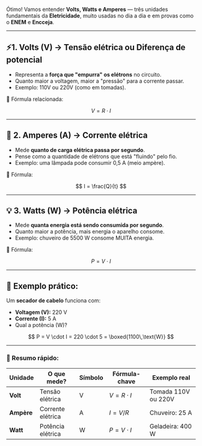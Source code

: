 Ótimo! Vamos entender **Volts, Watts e Amperes** — três unidades fundamentais da **Eletricidade**, muito usadas no dia a dia e em provas como o **ENEM** e **Encceja**.

---

## ⚡️1. **Volts (V)** → **Tensão elétrica** ou **Diferença de potencial**

* Representa a **força que "empurra" os elétrons** no circuito.
* Quanto maior a voltagem, maior a "pressão" para a corrente passar.
* Exemplo: 110V ou 220V (como em tomadas).

📌 Fórmula relacionada:

$$
V = R \cdot I
$$

---

## 🔌 2. **Amperes (A)** → **Corrente elétrica**

* Mede **quanto de carga elétrica passa por segundo**.
* Pense como a quantidade de elétrons que está "fluindo" pelo fio.
* Exemplo: uma lâmpada pode consumir 0,5 A (meio ampère).

📌 Fórmula:

$$
I = \frac{Q}{t}
$$

---

## 💡 3. **Watts (W)** → **Potência elétrica**

* Mede **quanta energia está sendo consumida por segundo**.
* Quanto maior a potência, mais energia o aparelho consome.
* Exemplo: chuveiro de 5500 W consome MUITA energia.

📌 Fórmula:

$$
P = V \cdot I
$$

---

## 🔁 Exemplo prático:

Um **secador de cabelo** funciona com:

* **Voltagem (V):** 220 V
* **Corrente (I):** 5 A
* Qual a potência (W)?

$$
P = V \cdot I = 220 \cdot 5 = \boxed{1100\,\text{W}}
$$

---

### 🧠 Resumo rápido:

| Unidade    | O que mede?       | Símbolo | Fórmula-chave   | Exemplo real        |
| ---------- | ----------------- | ------- | --------------- | ------------------- |
| **Volt**   | Tensão elétrica   | V       | $V = R \cdot I$ | Tomada 110V ou 220V |
| **Ampère** | Corrente elétrica | A       | $I = V / R$     | Chuveiro: 25 A      |
| **Watt**   | Potência elétrica | W       | $P = V \cdot I$ | Geladeira: 400 W    |
